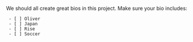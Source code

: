  We should all create great bios in this project. Make sure your bio includes:

     - [ ] Oliver
     - [ ] Japan
     - [ ] Rise
     - [ ] Soccer
